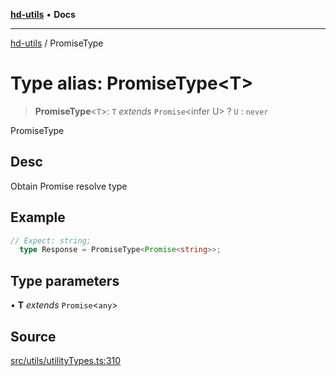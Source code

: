 [**hd-utils**](../README.md) • **Docs**

***

[hd-utils](../globals.md) / PromiseType

# Type alias: PromiseType\<T\>

> **PromiseType**\<`T`\>: `T` *extends* `Promise`\<infer U\> ? `U` : `never`

PromiseType

## Desc

Obtain Promise resolve type

## Example

```ts
// Expect: string;
  type Response = PromiseType<Promise<string>>;
```

## Type parameters

• **T** *extends* `Promise`\<`any`\>

## Source

[src/utils/utilityTypes.ts:310](https://github.com/AhmadHddad/h-utils/blob/f7bb9ae71f981ffef49079271b9540862594b7e6/src/utils/utilityTypes.ts#L310)
